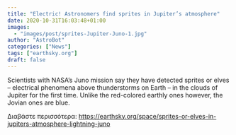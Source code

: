 ```yaml
---
title: "Electric! Astronomers find sprites in Jupiter’s atmosphere"
date: 2020-10-31T16:03:48+01:00
images:
  - "images/post/sprites-Jupiter-Juno-1.jpg"
author: "AstroBot"
categories: ["News"]
tags: ["earthsky.org"]
draft: false
---
```


Scientists with NASA’s Juno mission say they have detected sprites or elves – electrical phenomena above thunderstorms on Earth – in the clouds of Jupiter for the first time. Unlike the red-colored earthly ones however, the Jovian ones are blue.

Διαβάστε περισσότερα: https://earthsky.org/space/sprites-or-elves-in-jupiters-atmosphere-lightning-juno
